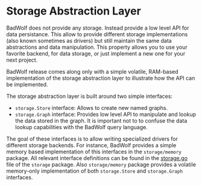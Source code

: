 # Storage Abstraction Layer

BadWolf does not provide any storage. Instead provide a low level API for
data persistance. This allow to provide different storage implementations
(also known sometimes as drivers) but still maintain the same data abstractions
and data manipulation. This property allows you to use your favorite backend,
for data storage, or just implement a new one for your next project.

BadWolf release comes along only with a simple volatile, RAM-based implementation
of the storage abstraction layer to illustrate how the API can be implemented.

The storage abstraction layer is built around two simple interfaces:

* ```storage.Store``` interface: Allows to create new named graphs.
* ```storage.Graph``` interface: Provides low level API to manipulate and lookup
                      the data stored in the graph. It is important not to
                      to confuse the data lookup capabilities with the BadWolf
                      query language.

The goal of these interfaces is to allow writing specialized drivers for
different storage backends. For instance, BadWolf provides a simple memory
based implementation of this interfaces in the ```storage/memory``` package.
All relevant interface definitions can be found in the
[storage.go](../storage/storage.go) file of the ```storage``` package. Also
```storage/memory``` package provides a volatile memory-only implementation
of both ```storage.Store``` and ```storage.Graph``` interfaces.
